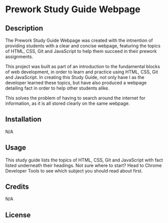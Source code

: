# Prework Study Guide Webpage

## Description

The Prework Study Guide Webpage was created with the intnention of providing students with a clear and concise webpage, featuring the topics of HTML, CSS, Git and JavaScript to help them succeed in their prework assignments.

This project was built as part of an introduction to the fundamental blocks of web development, in order to learn and practice using HTML, CSS, Git and JavaScript. In creating this Study Guide, not only have I as the developer learned these topics, but have also produced a webpage detailing fact in order to help other students alike.

This solves the problem of having to search around the internet for information, as it is all stored clearly on the same webpage.

## Installation

N/A

## Usage

This study guide lists the topics of HTML, CSS, Git and JavaScript with fact listed underneath their headings. Not sure where to start? Head to Chrome Developer Tools to see which subject you should read about first. 

## Credits

N/A

## License